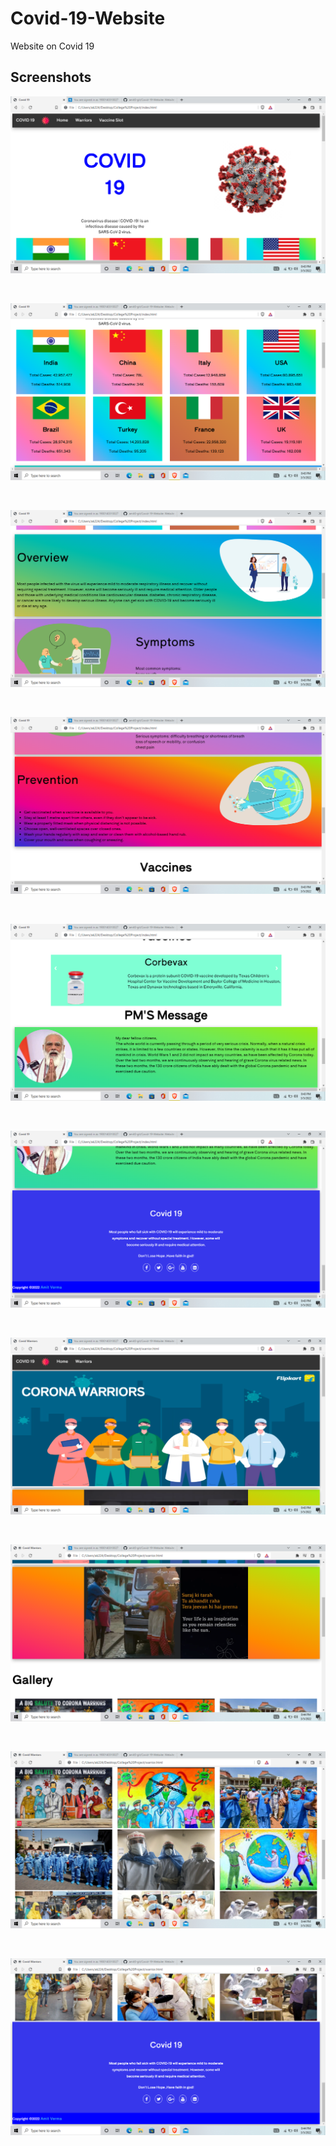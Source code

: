 # Covid-19-Website
Website on Covid 19

## Screenshots

<p align="center">
  <img  src="/screenshots/Screenshot (87).png" alt="Covid 19 Website">
</p>
<br>

<p align="center">
  <img  src="/screenshots/Screenshot (88).png" alt="Covid 19 Website">
</p>
<br>

<p align="center">
  <img  src="/screenshots/Screenshot (89).png" alt="Covid 19 Website">
</p>
<br>

<p align="center">
  <img  src="/screenshots/Screenshot (90).png" alt="Covid 19 Website">
</p>
<br>

<p align="center">
  <img  src="/screenshots/Screenshot (91).png" alt="Covid 19 Website">
</p>
<br>

<p align="center">
  <img  src="/screenshots/Screenshot (92).png" alt="Covid 19 Website">
</p>
<br>

<p align="center">
  <img  src="/screenshots/Screenshot (93).png" alt="Covid 19 Website">
</p>
<br>

<p align="center">
  <img  src="/screenshots/Screenshot (94).png" alt="Covid 19 Website">
</p>
<br>

<p align="center">
  <img  src="/screenshots/Screenshot (95).png" alt="Covid 19 Website">
</p>
<br>

<p align="center">
  <img  src="/screenshots/Screenshot (96).png" alt="Covid 19 Website">
</p>
<br>
